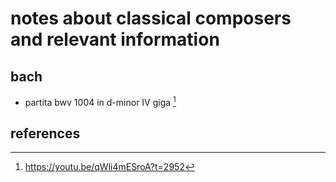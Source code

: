 # notes about classical composers and relevant information

## bach

- partita bwv 1004 in d-minor IV giga [^1]


## references

[^1]: https://youtu.be/qWli4mESroA?t=2952
